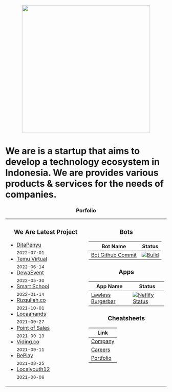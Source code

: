 <p align="center"><a href="https://lionofinformatics.net" target="_blank"><img src="https://user-images.githubusercontent.com/45843296/177011621-c6f4d412-568f-4601-ad19-ead5392e536d.png" width="400"></a></p>

# We are is a startup that aims to develop a technology ecosystem in Indonesia. We are provides various products &amp; services for the needs of companies.

<h3 align="center"> Porfolio </h3>

<table>
<tr>
<td width="50%" valign="top">

<h3 align="center"> We Are Latest Project </h3>

<!-- blog starts -->
* [DitaPenyu](https://medium.com/geekculture/how-to-create-tauri-desktop-applications-using-react-8541e42b1f22?source=rss-4430950b9342------2) <br/> <sub>2022-07-01</sub>
* [Temu Virtual](https://towardsdatascience.com/how-to-show-data-using-infinite-scroll-in-react-7c7c8540d5b4?source=rss-4430950b9342------2) <br/> <sub>2022-06-14</sub>
* [DewaEvent](https://medium.com/geekculture/how-to-create-a-user-interface-using-css-grid-738d0b51282?source=rss-4430950b9342------2) <br/> <sub>2022-05-30</sub>
* [Smart School](https://towardsdatascience.com/visualizing-netflix-data-with-python-bca60a2632d9?source=rss-4430950b9342------2) <br/> <sub>2022-01-14</sub>
* [Rizqullah.co](https://medium.com/geekculture/software-development-isnt-all-about-programming-831f0cead94a?source=rss-4430950b9342------2) <br/> <sub>2021-10-01</sub>
* [Locaahands](https://javascript.plainenglish.io/how-to-deploy-a-react-application-to-cloudflare-pages-e334466109c3?source=rss-4430950b9342------2) <br/> <sub>2021-09-27</sub>
* [Point of Sales](https://pos.lionofinformatics.net/) <br/> <sub>2021-09-13</sub>
* [Viding.co](https://viding.co/) <br/> <sub>2021-09-11</sub>
* [BePlay](https://towardsdatascience.com/how-to-parse-data-using-ruby-and-selenium-5cf11605340c?source=rss-4430950b9342------2) <br/> <sub>2021-08-25</sub>
* [Localyouth12](https://localyouth12.com/) <br/> <sub>2021-08-06</sub>
<!-- blog ends -->

</td>

     
<td width="50%" valign="top">

<h3 align="center"> Bots </h3>
     
| Bot Name    | Status      |
| ----------- | ----------- |
| [Bot Github Commit](https://github.com/lifeparticle/lifeparticle/blob/master/build_readme.py)          | [![Build](https://github.com/lifeparticle/lifeparticle/actions/workflows/python-app.yml/badge.svg)](https://github.com/Lion-Of-Informatics/BOT-Auto-Github-Commit-Faker)       |

<h3 align="center"> Apps </h3>
     
| App Name    | Status      |
| ----------- | ----------- |
| [Lawless Burgerbar](https://dhushor.netlify.app)      	  | [![Netlify Status](https://api.netlify.com/api/v1/badges/0e27e7a8-2dd0-409d-9799-ba897469f9bc/deploy-status)](https://app.netlify.com/sites/dhushor/deploys)       |
  
<h3 align="center"> Cheatsheets </h3>
     
| Link      |
| ----------- |
| [Company](https://lionofinformatics.net)         |
| [Careers](https://careers.lionofinformatics.net)     |
| [Portfolio](https://portfolio.lionofinformatics.net)         |
     
</tr>

</table>
